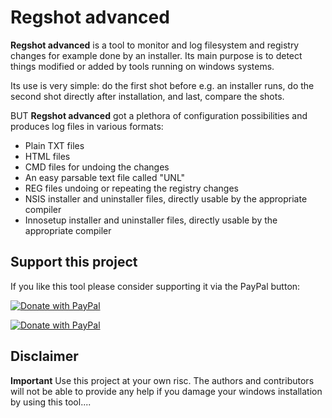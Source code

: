 # Regshot advanced
**Regshot advanced** is a tool to monitor and log filesystem and registry changes for example done by an installer. Its main purpose is to detect things modified or added by tools running on windows systems.

Its use is very simple: do the first shot before e.g. an installer runs, do the second shot directly after installation, and last, compare the shots.

BUT **Regshot advanced** got a plethora of configuration possibilities and produces log files in various formats:
* Plain TXT files
* HTML files
* CMD files for undoing the changes
* An easy parsable text file called "UNL"
* REG files undoing or repeating the registry changes
* NSIS installer and uninstaller files, directly usable by the appropriate compiler
* Innosetup installer and uninstaller files, directly usable by the appropriate compiler


## Support this project
If you like this tool please consider supporting it via the PayPal button:

[![Donate with PayPal](https://raw.githubusercontent.com/stefan-niedermann/paypal-donate-button/master/paypal-donate-button.png)](https://www.paypal.com/cgi-bin/webscr?cmd=_s-xclick&hosted_button_id=QT54MSJR6QU7Y)

[![Donate with PayPal](https://www.paypalobjects.com/en_US/AT/i/btn/btn_donateCC_LG.gif)](https://www.paypal.com/cgi-bin/webscr?cmd=_s-xclick&hosted_button_id=QT54MSJR6QU7Y)

## Disclaimer

**Important**
Use this project at your own risc. The authors and contributors will not be able to provide any help if you damage your windows installation by using this tool....
